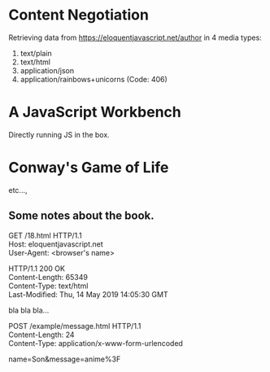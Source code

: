 # Content Negotiation
Retrieving data from https://eloquentjavascript.net/author in 4 media types:

1. text/plain
1. text/html
1. application/json
1. application/rainbows+unicorns (Code: 406)

# A JavaScript Workbench
Directly running JS in the box.

# Conway's Game of Life
etc...,

## Some notes about the book.
GET /18.html HTTP/1.1 <br />
Host: eloquentjavascript.net <br />
User-Agent: <browser's name>

HTTP/1.1 200 OK <br />
Content-Length: 65349 <br />
Content-Type: text/html <br />
Last-Modified: Thu, 14 May 2019 14:05:30 GMT

<!doctype HTML>
bla bla bla...

POST /example/message.html HTTP/1.1 <br />
Content-Length: 24  <br />
Content-Type: application/x-www-form-urlencoded

name=Son&message=anime%3F
